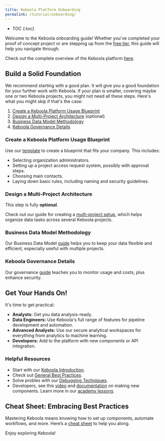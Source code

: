 ```yaml
---
title: Keboola Platform Onboarding
permalink: /tutorial/onboarding/
---
```


* TOC
{:toc}

Welcome to the Keboola onboarding guide! Whether you've completed your proof of concept project or are stepping up 
from the [free tier](https://connection.north-europe.azure.keboola.com/wizard), this guide will help you navigate through. 

Check out the complete overview of the Keboola platform [here](https://help.keboola.com/overview/).

## Build a Solid Foundation
We recommend starting with a good plan. It will give you a good foundation for your further work with Keboola. If your plan is smaller, 
covering maybe one or two Keboola projects, you might not need all these steps. Here's what you might skip if that's the case:

1. [Create a Keboola Platform Usage Blueprint](#create-a-keboola-platform-usage-blueprint)
2. [Design a Multi-Project Architecture](#design-a-multi-project-architecture) (optional)
3. [Business Data Model Methodology](#business-data-model-methodology)
4. [Keboola Governance Details](#keboola-governance-details)
   
### Create a Keboola Platform Usage Blueprint
Use our [template](https://keboola.atlassian.net/wiki/spaces/KB/pages/3130458213) to create a blueprint that fits your company. This includes:

- Selecting organization administrators.
- Setting up a project access request system, possibly with approval steps.
- Choosing main contacts.
- Laying down basic rules, including naming and security guidelines.

### Design a Multi-Project Architecture
This step is fully **optional**.

Check out our guide for creating a [multi-project setup](https://keboola.atlassian.net/wiki/spaces/KB/pages/2523430919), which helps organize 
data tasks across several Keboola projects.

### Business Data Model Methodology
Our Business Data Model [guide](https://keboola.atlassian.net/wiki/spaces/KB/pages/3139600519/Business+Data+Model+BDM+Guide)
helps you to keep your data flexible and efficient, especially useful with multiple projects.
 
### Keboola Governance Details
Our governance [guide](https://keboola.atlassian.net/wiki/spaces/KB/pages/3138420748) teaches you to monitor usage and costs, plus enhance security.

## Get Your Hands On!
It's time to get practical:

- **Analysts:** Get you data analysis-ready.
- **Data Engineers:** Use Keboola's full range of features for pipeline development and automation.
- **Advanced Analysts:** Use our secure analytical workspaces for everything from analytics to machine learning.
- **Developers:** Add to the platform with new components or API integration.

### Helpful Resources 
- Start with our [Keboola Introduction](https://academy.keboola.com/courses/introduction-2023).
- Check out [General Best Practices](https://academy.keboola.com/courses/best-practices-2023). 
- Solve probles with our [Debugging Techniques](https://academy.keboola.com/courses/debug-techniques).
- Developers, see this [video](https://www.youtube.com/watch?v=IhET2hDD_1w) and [documentation](https://developers.keboola.com/extend/) on making new components. Learn more in our [academy lessons](https://academy.keboola.com/courses/common-components-and-processors).

## Cheat Sheet: Embracing Best Practices
Mastering Keboola means knowing how to set up components, automate workflows, and more. 
Here’s a [cheat sheet](https://keboola.atlassian.net/wiki/spaces/KB/pages/3136978980/Cheat+Sheet+Embracing+Best+Practices) to help you along.

Enjoy exploring Keboola!
